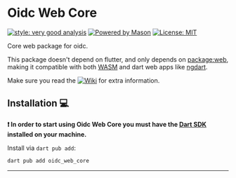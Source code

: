 # Oidc Web Core

[![style: very good analysis][very_good_analysis_badge]][very_good_analysis_link]
[![Powered by Mason](https://img.shields.io/endpoint?url=https%3A%2F%2Ftinyurl.com%2Fmason-badge)][mason_link]
[![License: MIT][license_badge]][license_link]

Core web package for oidc.

This package doesn't depend on flutter, and only depends on [package:web](https://pub.dev/packages/web), making it compatible with both [WASM](https://docs.flutter.dev/platform-integration/web/wasm) and dart web apps like [ngdart](https://pub.dev/packages/ngdart).

Make sure you read the [![Wiki](https://img.shields.io/badge/wiki-purple)](https://bdaya-dev.github.io/oidc/oidc_web_core/) for extra information.

## Installation 💻

**❗ In order to start using Oidc Web Core you must have the [Dart SDK][dart_install_link] installed on your machine.**

Install via `dart pub add`:

```sh
dart pub add oidc_web_core
```
---

[dart_install_link]: https://dart.dev/get-dart
[license_badge]: https://img.shields.io/badge/license-MIT-blue.svg
[license_link]: https://opensource.org/licenses/MIT
[mason_link]: https://github.com/felangel/mason
[very_good_analysis_badge]: https://img.shields.io/badge/style-very_good_analysis-B22C89.svg
[very_good_analysis_link]: https://pub.dev/packages/very_good_analysis

